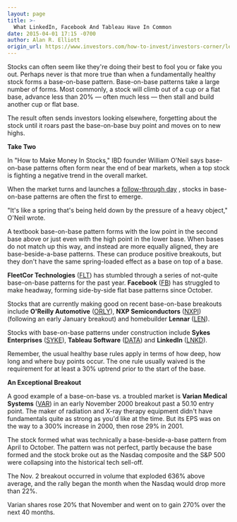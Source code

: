 ```yaml
---
layout: page
title: >-
  What LinkedIn, Facebook And Tableau Have In Common
date: 2015-04-01 17:15 -0700
author: Alan R. Elliott
origin_url: https://www.investors.com/how-to-invest/investors-corner/learn-to-recognize-base-on-base-patterns
---
```





Stocks can often seem like they're doing their best to fool you or fake you out. Perhaps never is that more true than when a fundamentally healthy stock forms a base-on-base pattern. Base-on-base patterns take a large number of forms. Most commonly, a stock will climb out of a cup or a flat base, advance less than 20% — often much less — then stall and build another cup or flat base.

  

The result often sends investors looking elsewhere, forgetting about the stock until it roars past the base-on-base buy point and moves on to new highs.

  

**Take Two**

  

In "How to Make Money In Stocks," IBD founder William O'Neil says base-on-base patterns often form near the end of bear markets, when a top stock is fighting a negative trend in the overall market.

  

When the market turns and launches a [follow-through day](http://education.investors.com/courselandingpage.aspx?id=735764) , stocks in base-on-base patterns are often the first to emerge.

  

"It's like a spring that's being held down by the pressure of a heavy object," O'Neil wrote.

  

A textbook base-on-base pattern forms with the low point in the second base above or just even with the high point in the lower base. When bases do not match up this way, and instead are more equally aligned, they are base-beside-a-base patterns. These can produce positive breakouts, but they don't have the same spring-loaded effect as a base on top of a base.

  

**FleetCor Technologies** ([FLT](https://research.investors.com/quote.aspx?symbol=FLT)) has stumbled through a series of not-quite base-on-base patterns for the past year. **Facebook** ([FB](https://research.investors.com/quote.aspx?symbol=FB)) has struggled to make headway, forming side-by-side flat base patterns since October.

  

Stocks that are currently making good on recent base-on-base breakouts include **O'Reilly Automotive** ([ORLY](https://research.investors.com/quote.aspx?symbol=ORLY)), **NXP Semiconductors** ([NXPI](https://research.investors.com/quote.aspx?symbol=NXPI)) (following an early January breakout) and homebuilder **Lennar** ([LEN](https://research.investors.com/quote.aspx?symbol=LEN)).

  

Stocks with base-on-base patterns under construction include **Sykes Enterprises** ([SYKE](https://research.investors.com/quote.aspx?symbol=SYKE)), **Tableau Software** ([DATA](https://research.investors.com/quote.aspx?symbol=DATA)) and **LinkedIn** ([LNKD](https://research.investors.com/quote.aspx?symbol=LNKD)).

  

Remember, the usual healthy base rules apply in terms of how deep, how long and where buy points occur. The one rule usually waived is the requirement for at least a 30% uptrend prior to the start of the base.

  

**An Exceptional Breakout**

  

A good example of a base-on-base vs. a troubled market is **Varian Medical Systems** ([VAR](https://research.investors.com/quote.aspx?symbol=VAR)) in an early November 2000 breakout past a 50.10 entry point. The maker of radiation and X-ray therapy equipment didn't have fundamentals quite as strong as you'd like at the time. But its EPS was on the way to a 300% increase in 2000, then rose 29% in 2001.

  

The stock formed what was technically a base-beside-a-base pattern from April to October. The pattern was not perfect, partly because the base formed and the stock broke out as the Nasdaq composite and the S&P 500 were collapsing into the historical tech sell-off.

  

The Nov. 2 breakout occurred in volume that exploded 636% above average, and the rally began the month when the Nasdaq would drop more than 22%.

  

Varian shares rose 20% that November and went on to gain 270% over the next 40 months.




